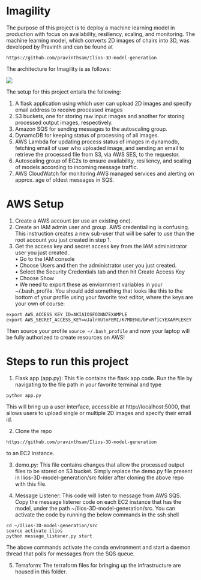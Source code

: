 # Imagility

The purpose of this project is to deploy a machine learning model in production with focus on availability, resiliency, scaling, and monitoring. The machine learning model, which converts 2D images of chairs into 3D, was developed by Pravinth and can be found at 
```
https://github.com/pravinthsam/Ilios-3D-model-generation
``` 

The architecture for Imagility is as follows:

<img src="https://github.com/iamakshayba/Imagility/blob/master/readme_images/architecture.png"/>

The setup for this project entails the following:
1. A flask application using which user can upload 2D images and specify email address to receive processed images
2. S3 buckets, one for storing raw input images and another for storing processed output images, respectively.
3. Amazon SQS for sending messages to the autoscaling group.
4. DynamoDB for keeping status of processing of all images.
5. AWS Lambda for updating process status of images in dynamodb, fetching email of user who uploaded image, and sending an email to retrieve the processed file from S3, via AWS SES, to the requestor.
6. Autoscaling group of EC2s to ensure availability, resiliency, and scaling of models according to incoming message traffic.
7. AWS CloudWatch for monitoring AWS managed services and alerting on approx. age of oldest messages in SQS.


# AWS Setup
1. Create a AWS account (or use an existing one).
2. Create an IAM admin user and group. AWS credentialling is confusing. This instruction creates a new sub-user that will be safer to use than the root account you just created in step 1.
3. Get the access key and secret access key from the IAM administrator user you just created.  
• Go to the IAM console  
• Choose Users and then the administrator user you just created.  
• Select the Security Credentials tab and then hit Create Access Key  
• Choose Show   
• We need to export these as enviornment variables in your ~/.bash_profile. You should add something that looks like this to the bottom of your profile using your favorite text editor, where the keys are your own of course:
```
export AWS_ACCESS_KEY_ID=AKIAIOSFODNN7EXAMPLE
export AWS_SECRET_ACCESS_KEY=wJalrXUtnFEMI/K7MDENG/bPxRfiCYEXAMPLEKEY
```
Then source your profile ```source ~/.bash_profile``` and now your laptop will be fully authorized to create resources on AWS!

# Steps to run this project

1. Flask app (app.py): This file contains the flask app code. Run the file by navigating to the file path in your favorite terminal and type
```
python app.py
```
This will bring up a user interface, accessible at http://localhost:5000, that allows users to upload single or multiple 2D images and specify their email id.

2. Clone the repo
```
https://github.com/pravinthsam/Ilios-3D-model-generation
``` 
to an EC2 instance. 

3. demo.py: This file contains changes that allow the processed output files to be stored on S3 bucket. Simply replace the demo.py file present in Ilios-3D-model-generation/src folder after cloning the above repo with this file. 

4. Message Listener: This code will listen to message from AWS SQS. Copy the message listener code on each EC2 instance that has the model, under the path ~/Ilios-3D-model-generation/src. You can activate the code by running the below commands in the ssh shell
```
cd ~/Ilios-3D-model-generation/src
source activate ilios
python message_listener.py start
``` 
The above commands activate the conda environment and start a daemon thread that polls for messages from the SQS queue.

5. Terraform: The terraform files for bringing up the infrastructure are housed in this folder. 


